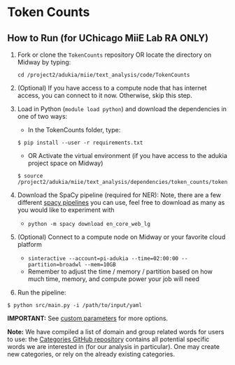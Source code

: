 # Token Counts
## How to Run (for UChicago MiiE Lab RA ONLY) 

1. Fork or clone the `TokenCounts` repository OR locate the directory on Midway by typing: 

   `cd /project2/adukia/miie/text_analysis/code/TokenCounts`
   
2. (Optional) If you have access to a compute node that has internet access, you can connect to it now. Otherwise, skip this step.
3. Load in Python (`module load python`) and download the dependencies in one of two ways:
    - In the TokenCounts folder, type:
    ```
    $ pip install --user -r requirements.txt
    ```
    - OR Activate the virtual environment (if you have access to the adukia project space on Midway)
    ```
    $ source /project2/adukia/miie/text_analysis/dependencies/token_counts/token_counts/bin/activate
    ```
4. Download the SpaCy pipeline (required for NER): Note, there are a few different [spacy pipelines](https://spacy.io/usage/v3) you can use, feel free to download as many as you would like to experiment with
    - `python -m spacy download en_core_web_lg`

5. (Optional) Connect to a compute node on Midway or your favorite cloud platform
    - `sinteractive --account=pi-adukia --time=02:00:00 --partition=broadwl --mem=10GB`
    - Remember to adjust the time / memory / partition based on how much time, memory, and compute power your job will need
 
6. Run the pipeline:
  ```
  $ python src/main.py -i /path/to/input/yaml
  ```
**IMPORTANT:** See [custom parameters](https://github.com/miielab/miienlp/blob/main/documentation/developer_documentation/tokenCounts.md) for more options.

**Note:** We have compiled a list of domain and group related words for users to use: the [Categories GitHub repository](https://github.com/miielab/Categories) contains all potential specific words we are interested in (for our analysis in particular). One may create new categories, or rely on the already existing categories. 
